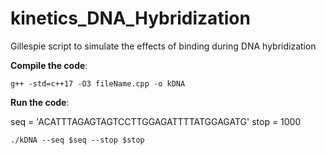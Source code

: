 # kinetics_DNA_Hybridization
Gillespie script to simulate the effects of binding during DNA hybridization

__Compile the code__:

`g++ -std=c++17 -O3 fileName.cpp -o kDNA`

__Run the code__:

seq = 'ACATTTAGAGTAGTCCTTGGAGATTTTATGGAGATG'
stop = 1000

`./kDNA --seq $seq --stop $stop`
